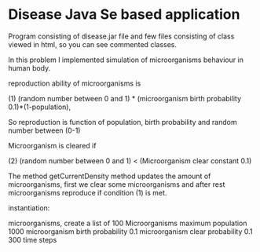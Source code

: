 # Disease Java Se based application

Program consisting of disease.jar file and few files consisting of 
class viewed in html, so you can see commented classes.

In this problem I implemented simulation of microorganisms behaviour in human body. 

 reproduction ability of microorganisms is

(1) 	(random number between 0 and 1) * (microorganism birth  probability 0.1)*(1-population), 

So reproduction is function of population, birth probability and random number between (0-1)

Microorganism is cleared if  


(2)	(random number between 0 and 1) < (Microorganism clear constant 0.1)

The method getCurrentDensity method updates the amount of microorganisms, first we clear some microorganisms and after rest microorganisms reproduce if condition (1) is met. 

instantiation:

microorganisms, create a list of 100 Microorganisms
maximum population 1000
microorganism birth probability 0.1
microorganism clear probability 0.1
300 time steps
